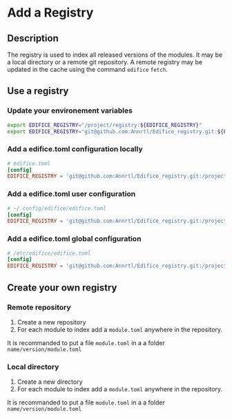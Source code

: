 # Add a Registry

## Description

The registry is used to index all released versions of the modules. It may be a local directory or a remote git repository. A remote registry may be updated in the cache using the command `edifice` `fetch`.

## Use a registry

### Update your environement variables

```bash
export EDIFICE_REGISTRY="/project/registry:${EDIFICE_REGISTRY}"
export EDIFICE_REGISTRY="git@github.com:Annrtl/Edifice_registry.git:${EDIFICE_REGISTRY}"
```

### Add a edifice.toml configuration locally

```toml
# edifice.toml
[config]
EDIFICE_REGISTRY = 'git@github.com:Annrtl/Edifice_registry.git:/project/registry'
```

### Add a edifice.toml user configuration

```toml
# ~/.config/edifice/edifice.toml
[config]
EDIFICE_REGISTRY = 'git@github.com:Annrtl/Edifice_registry.git:/project/registry'
```

### Add a edifice.toml global configuration

```toml
# /etc/edifice/edifice.toml
[config]
EDIFICE_REGISTRY = 'git@github.com:Annrtl/Edifice_registry.git:/project/registry'
```

## Create your own registry

### Remote repository

1. Create a new repository
2. For each module to index add a `module.toml` anywhere in the repository.

It is recommanded to put a file `module.toml` in a a folder `name/version/module.toml`

### Local directory

1. Create a new directory
2. For each module to index add a `module.toml` anywhere in the repository.

It is recommanded to put a file `module.toml` in a a folder `name/version/module.toml`